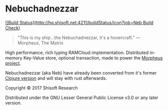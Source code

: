 # Nebuchadnezzar
[![Build Status](http://hq.shisoft.net:4211/buildStatus/icon?job=Neb Build Check)](http://hq.shisoft.net:4211/job/Neb%20Build%20Check/)

> "This is my ship...the Nebuchadnezzar, it's a hovercraft."
> ― Morpheus, The Matrix

High performance, rich typing RAMCloud implementation.
Distributed in-memory Key-Value store, optional transaction, made to power the [Morpheus project](https://github.com/shisoft/Morpheus).

Nebuchadnezzar (aka Neb) have already been converted from it's former [Clojure version](https://github.com/shisoft/Nebuchadnezzar/tree/clojure-version) and will stay with rust afterwards.  

Copyright © 2017 Shisoft Research

Distributed under the GNU Lesser General Public License v3.0 or any later version.
